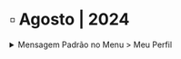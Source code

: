 # ▫️ Agosto | 2024

<details>

<summary>Mensagem Padrão no Menu > Meu Perfil</summary>

Agora o usuário pode [**incluir mensagens padrão**](../menu-superior/meu-perfil.md#mensagem-padrao) no seu perfil para utilizar no envio de Documentos para assinatura apenas selecionando em uma lista a mensagem que deseja utilizar.

</details>
